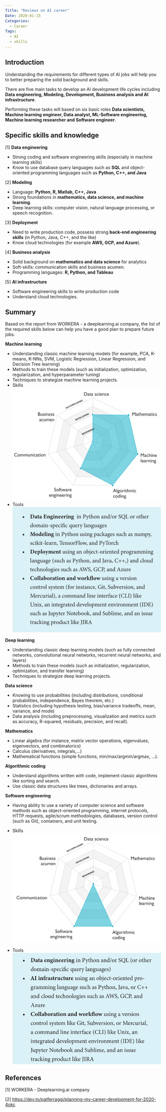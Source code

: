 ```yaml
---
Title: "Reviews on AI career"
Date: 2020-01-15
Categories:
  - Career
Tags:
  - AI
  - skills
---
```


## Introduction
Understanding the requirements for different types of AI jobs will help you to better preparing the solid background and skills.

There are five main tasks to develop an AI development life cycles including __Data engineering, Modeling, Development, 
Business analysis and AI infrastructure__.

Performing these tasks will based on six basic roles __Data scientists, Machine learning engineer, Data analyst, 
ML-Software engineering, Machine learning researcher and Software engineer__.

## Specific skills and knowledge
[1] **Data engineering**
- Strong coding and software engineering skills (especially in machine learning skills)
- Know to use database query languages such as __SQL__ and object-oriented programming languages such as __Python, C++, and Java__

[2] **Modeling**
- Language: __Python, R, Matlab, C++, Java__
- Strong foundations in __mathematics, data science, and machine learning__.
- Deep learning skills: computer vision, natural language processing, or speech recognition.

[3] **Deployment**
- Need to write production code, possess strong __back-end engineering skills__ (in Python, Java, C++, and the like)
- Know cloud technologies (for example __AWS, GCP, and Azure__).

[4] **Business analysis**
- Solid background on __mathematics and data science__ for analytics
- Soft-skills: communication skills and business acumen.
- Programming languages: __R, Python, and Tableau__

[5] **AI infrastructure**
- Software engineering skills to write production code 
- Understand cloud technologies.

## Summary

Based on the report from WORKERA - a deeplearning.ai company, the list of the required skills below 
can help you have a good plan to prepare future jobs.

**Machine learning**
- Understanding classic machine learning models (for example, PCA, K-means, K-NNs, SVM, Logistic Regression, Linear
Regression, and Decision Tree learning)
- Methods to train these models (such as initialization, optimization, regularization, and hyperparameter tuning)
- Techniques to strategize machine learning projects.
- Skills
![alttext](/assets/MLEngineer/ML-DS-skills.png)
- Tools
![alttext](/assets/MLEngineer/ML-DS-tools.png)

**Deep learning**
- Understanding classic deep learning models (such as fully connected networks, convolutional neural networks, recurrent neural
networks, and layers)
- Methods to train these models (such as initialization, regularization, optimization, and transfer learning)
- Techniques to strategize deep learning projects.

**Data science**
- Knowing to use probabilities (including distributions, conditional probabilities, independence, Bayes theorem, etc.)
- Statistics (including hypothesis testing, bias/variance tradeoffs, mean, variance, and mode)
- Data analysis (including preprocessing, visualization and metrics such as accuracy, R-squared, residuals, precision, and recall).

**Mathematics**
- Linear algebra (for instance, matrix vector operations, eigenvalues, eigenvectors, and combinatorics)
- Calculus (derivatives, integrals,...) 
- Mathematical functions (simple functions, min/max/argmin/argmax, ...).

**Algorithmic coding**
- Understand algorithms written with code, implement classic algorithms like sorting and search.
- Use classic data structures like trees, dictionaries and arrays.

**Software engineering**
- Having ability to use a variety of computer science and software methods such as object-oriented programming, internet
protocols, HTTP requests, agile/scrum methodologies, databases, version control (such as Git), containers, and unit testing.
- Skills
![alttext](/assets/MLEngineer/SoftwareEngineering-skills.png)

- Tools
![alttext](/assets/MLEngineer/SoftwareEngineering-tools.png)

## References
[1] WORKERA - Deeplearning.ai company

[2] https://dev.to/patferraggi/planning-my-career-development-for-2020-4okc

